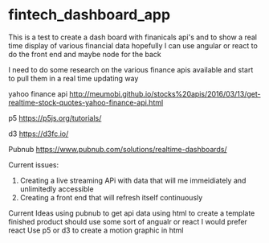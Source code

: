 # fintech_dashboard_app

This is a test to create a dash board with finanicals api's and to
show a real time display of various financial data
hopefully I can use angular or react to do the front end 
and maybe node for the back

I need to do some research on the various finance apis available
and start to pull them in a real time updating way


yahoo finance api
http://meumobi.github.io/stocks%20apis/2016/03/13/get-realtime-stock-quotes-yahoo-finance-api.html


p5 
https://p5js.org/tutorials/

d3
https://d3fc.io/

Pubnub
https://www.pubnub.com/solutions/realtime-dashboards/


Current issues:
1. Creating a live streaming APi with data that will me immeidiately and unlimitedly accessible
2. Creating a front end that will refresh itself continuously


Current Ideas
using pubnub to get api data
using html to create a template
finished product should use some sort of angualr or react
I would prefer react
Use p5 or d3 to create a motion graphic in html

